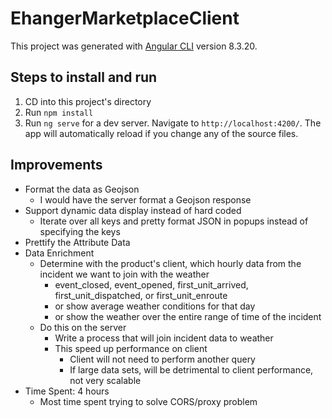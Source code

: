# EhangerMarketplaceClient

This project was generated with [Angular CLI](https://github.com/angular/angular-cli) version 8.3.20.

## Steps to install and run

1. CD into this project's directory
2. Run `npm install`
3. Run `ng serve` for a dev server. Navigate to `http://localhost:4200/`. The app will automatically reload if you change any of the source files.

## Improvements

- Format the data as Geojson
  - I would have the server format a Geojson response
- Support dynamic data display instead of hard coded
  - Iterate over all keys and pretty format JSON in popups instead of specifying the keys
- Prettify the Attribute Data
- Data Enrichment
  - Determine with the product's client, which hourly data from the incident we want to join with the weather
    - event_closed, event_opened, first_unit_arrived, first_unit_dispatched, or first_unit_enroute
    - or show average weather conditions for that day
    - or show the weather over the entire range of time of the incident
  - Do this on the server
    - Write a process that will join incident data to weather
    - This speed up performance on client
      - Client will not need to perform another query
      - If large data sets, will be detrimental to client performance, not very scalable
- Time Spent: 4 hours
  - Most time spent trying to solve CORS/proxy problem
